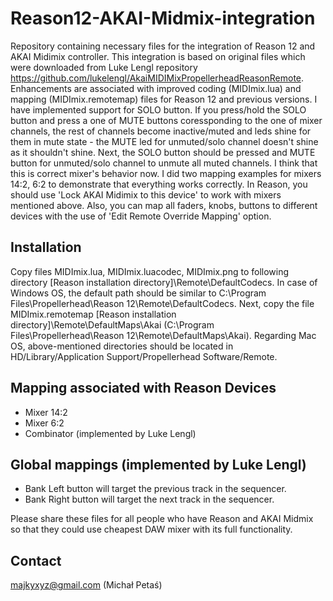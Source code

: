 # Reason12-AKAI-Midmix-integration
Repository containing necessary files for the integration of Reason 12 and AKAI Midimix controller. This integration is based on original files which were downloaded from Luke Lengl repository https://github.com/lukelengl/AkaiMIDIMixPropellerheadReasonRemote. Enhancements are associated with improved coding (MIDImix.lua) and mapping (MIDImix.remotemap) files for Reason 12 and previous versions. I have implemented support for SOLO button. If you press/hold the SOLO button and press a one of MUTE buttons coressponding to the one of mixer channels, the rest of channels become inactive/muted and leds shine for them in mute state - the MUTE led for unmuted/solo channel doesn't shine as it shouldn't shine. Next, the SOLO button should be pressed and MUTE button for unmuted/solo channel to unmute all muted channels. I think that this is correct mixer's behavior now. I did two mapping examples for mixers 14:2, 6:2 to demonstrate that everything works correctly. In Reason, you should use 'Lock AKAI Midimix to this device' to work with mixers mentioned above. Also, you can map all faders, knobs, buttons to different devices with the use of 'Edit Remote Override Mapping' option.

## Installation
Copy files MIDImix.lua, MIDImix.luacodec, MIDImix.png to following directory [Reason installation directory]\Remote\DefaultCodecs. In case of Windows OS, the default path should be similar to C:\Program Files\Propellerhead\Reason 12\Remote\DefaultCodecs. Next, copy the file MIDImix.remotemap [Reason installation directory]\Remote\DefaultMaps\Akai (C:\Program Files\Propellerhead\Reason 12\Remote\DefaultMaps\Akai). Regarding Mac OS, above-mentioned directories should be located in HD/Library/Application Support/Propellerhead Software/Remote.

## Mapping associated with Reason Devices
+ Mixer 14:2
+ Mixer 6:2
+ Combinator (implemented by Luke Lengl)

## Global mappings (implemented by Luke Lengl)
+ Bank Left button will target the previous track in the sequencer.
+ Bank Right button will target the next track in the sequencer.

Please share these files for all people who have Reason and AKAI Midmix so that they could use cheapest DAW mixer with its full functionality.

## Contact
majkyxyz@gmail.com (Michał Petaś)
